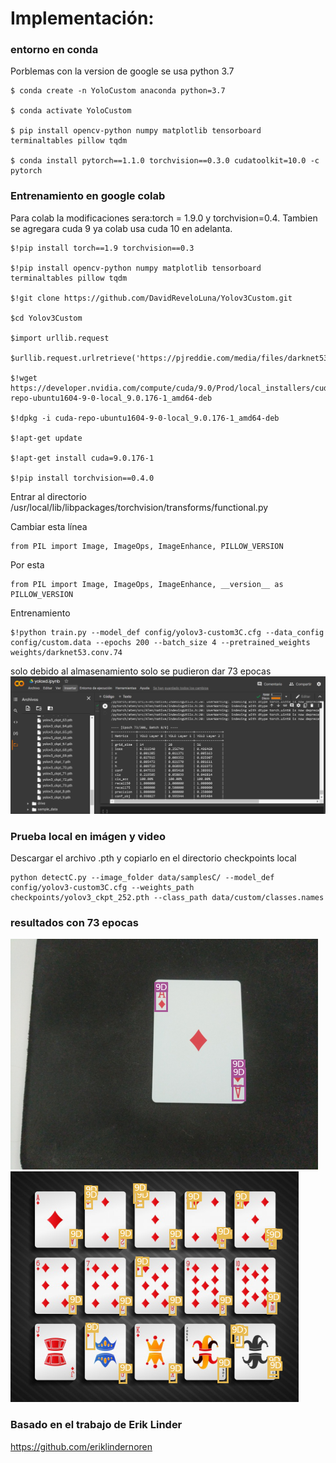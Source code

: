 # Implementación:

### entorno en conda
Porblemas con la version de google se usa python 3.7

  	$ conda create -n YoloCustom anaconda python=3.7
	
	$ conda activate YoloCustom
  
  	$ pip install opencv-python numpy matplotlib tensorboard terminaltables pillow tqdm
  
  	$ conda install pytorch==1.1.0 torchvision==0.3.0 cudatoolkit=10.0 -c pytorch

  
### Entrenamiento en google colab
Para colab la modificaciones sera:torch = 1.9.0 y torchvision=0.4.
Tambien se agregara cuda 9 ya colab usa cuda 10 en adelanta.

  	$!pip install torch==1.9 torchvision==0.3
  
  	$!pip install opencv-python numpy matplotlib tensorboard terminaltables pillow tqdm
  
  	$!git clone https://github.com/DavidReveloLuna/Yolov3Custom.git
  
  	$cd Yolov3Custom
  
  	$import urllib.request

  	$urllib.request.urlretrieve('https://pjreddie.com/media/files/darknet53.conv.74','/content/Yolov3Custom/weights/darknet53.conv.74')
	
	$!wget https://developer.nvidia.com/compute/cuda/9.0/Prod/local_installers/cuda-repo-ubuntu1604-9-0-local_9.0.176-1_amd64-deb

	$!dpkg -i cuda-repo-ubuntu1604-9-0-local_9.0.176-1_amd64-deb

	$!apt-get update

	$!apt-get install cuda=9.0.176-1

	$!pip install torchvision==0.4.0

  Entrar al directorio /usr/local/lib/libpackages/torchvision/transforms/functional.py
  
  Cambiar esta línea
  
	from PIL import Image, ImageOps, ImageEnhance, PILLOW_VERSION
	
  Por esta
  
    from PIL import Image, ImageOps, ImageEnhance, __version__ as PILLOW_VERSION
    
  Entrenamiento
	
  	$!python train.py --model_def config/yolov3-custom3C.cfg --data_config config/custom.data --epochs 200 --batch_size 4 --pretrained_weights weights/darknet53.conv.74

solo debido al almasenamiento solo se pudieron dar 73 epocas
![imagen1](yolo.jpg "imagen de colab")
  
### Prueba local en imágen y video

   Descargar el archivo .pth y copiarlo en el directorio checkpoints local
   
   	python detectC.py --image_folder data/samplesC/ --model_def config/yolov3-custom3C.cfg --weights_path checkpoints/yolov3_ckpt_252.pth --class_path data/custom/classes.names
   
### resultados con 73 epocas
![imagen1](/output/samplesC/d187.png "imagen usada")
![imagen2](/output/samplesC/diamant.png "imagen usada 3")

### Basado en el trabajo de Erik Linder
   https://github.com/eriklindernoren

